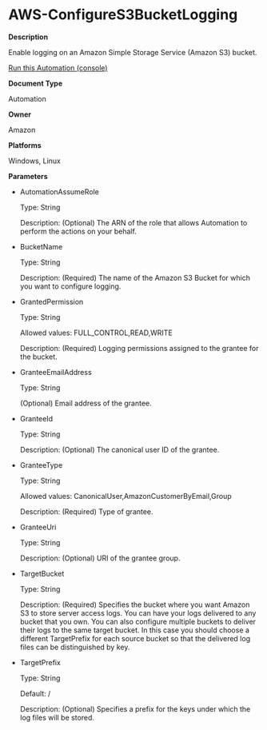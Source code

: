 # AWS\-ConfigureS3BucketLogging<a name="automation-aws-configures3bucketlogging"></a>

**Description**

Enable logging on an Amazon Simple Storage Service \(Amazon S3\) bucket\.

[Run this Automation \(console\)](https://console.aws.amazon.com/systems-manager/automation/execute/AWS-ConfigureS3BucketLogging)

**Document Type**

Automation

**Owner**

Amazon

**Platforms**

Windows, Linux

**Parameters**
+ AutomationAssumeRole

  Type: String

  Description: \(Optional\) The ARN of the role that allows Automation to perform the actions on your behalf\.
+ BucketName

  Type: String

  Description: \(Required\) The name of the Amazon S3 Bucket for which you want to configure logging\.
+ GrantedPermission

  Type: String

  Allowed values: FULL\_CONTROL,READ,WRITE

  Description: \(Required\) Logging permissions assigned to the grantee for the bucket\.
+ GranteeEmailAddress

  Type: String

  \(Optional\) Email address of the grantee\.
+ GranteeId

  Type: String

  Description: \(Optional\) The canonical user ID of the grantee\.
+ GranteeType

  Type: String

  Allowed values: CanonicalUser,AmazonCustomerByEmail,Group

  Description: \(Required\) Type of grantee\.
+ GranteeUri

  Type: String

  Description: \(Optional\) URI of the grantee group\.
+ TargetBucket

  Type: String

  Description: \(Required\) Specifies the bucket where you want Amazon S3 to store server access logs\. You can have your logs delivered to any bucket that you own\. You can also configure multiple buckets to deliver their logs to the same target bucket\. In this case you should choose a different TargetPrefix for each source bucket so that the delivered log files can be distinguished by key\.
+ TargetPrefix

  Type: String

  Default: /

  Description: \(Optional\) Specifies a prefix for the keys under which the log files will be stored\.